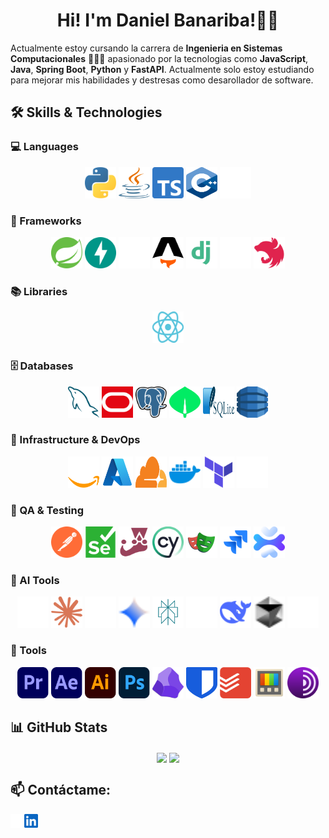 <div align="center">
  <h1 align="center">Hi! I'm Daniel Banariba!👋🏽</a></h1>
</div>

Actualmente estoy cursando la carrera de **Ingenieria en Sistemas Computacionales** 👨🏽‍💻 apasionado por la tecnologias como **JavaScript**, **Java**, **Spring Boot**, **Python** y **FastAPI**. Actualmente solo estoy estudiando para mejorar mis habilidades y destresas como desarollador de software.

## 🛠️ Skills & Technologies

### 💻 Languages
<p align="center">
  <a href="https://www.python.org/" target="_blank"><img src="/img/lenguage/python.svg" alt="Python" width="50" height="50"/></a>
  <a href="https://www.java.com/" target="_blank" rel="noopener noreferrer"><img src="/img/lenguage/java.svg" alt="Java" width="50" height="50"/></a>
  <a href="https://www.typescriptlang.org/" target="_blank"><img src="/img/lenguage/typescript.svg" alt="TypeScript" width="50" height="50"/></a>
  <a href="https://www.cplusplus.com/doc/tutorial/" target="_blank"><img src="/img/lenguage/cpp.svg" alt="C++" width="50" height="50"/></a>
  <a href="https://www.r-project.org/" target="_blank"><img src="/img/lenguage/r.svg" alt="R" width="50" height="50"/></a>
</p>

### 🧰 Frameworks
<p align="center">
  <a href="https://spring.io/projects/spring-boot" target="_blank"><img src="/img/framework/spring.svg" alt="Spring Boot" width="50" height="50"/></a>
  <a href="https://fastapi.tiangolo.com/" target="_blank"><img src="/img/framework/fastapi.svg" alt="FastAPI" width="50" height="50"/></a>
  <a href="https://reflex.dev/" target="_blank"><img src="/img/framework/reflex.svg" alt="Reflex" width="50" height="50"/></a>
  <a href="https://astro.build/" target="_blank"><img src="/img/framework/astro.svg" alt="Astro" width="50" height="50"/></a>
  <a href="https://www.djangoproject.com/" target="_blank"><img src="/img/framework/django.svg" alt="Django" width="50" height="50"/></a>
  <a href="https://expressjs.com/" target="_blank"><img src="/img/framework/expressjs_dark.svg" alt="Express.js" width="50" height="50"/></a>
  <a href="https://nestjs.com/" target="_blank"><img src="/img/framework/nestjs.svg" alt="NestJS" width="50" height="50"/></a>
</p>

### 📚 Libraries
<p align="center">
  <a href="https://react.dev/" target="_blank"><img src="/img/librerias/react.svg" alt="React" width="50" height="50"/></a>
</p>

### 🗄️ Databases
<p align="center">
  <a href="https://www.mysql.com/" target="_blank"><img src="/img/database/mysql.svg" alt="MySQL" width="50" height="50"/></a>
  <a href="https://www.oracle.com/database/" target="_blank"><img src="/img/database/oracle.svg" alt="Oracle" width="50" height="50"/></a>
  <a href="https://www.postgresql.org/" target="_blank"><img src="/img/database/postgresql.svg" alt="PostgreSQL" width="50" height="50"/></a>
  <a href="https://www.mongodb.com/" target="_blank"><img src="/img/database/mongodb.svg" alt="MongoDB" width="50" height="50"/></a>
  <a href="https://www.sqlite.org/" target="_blank"><img src="/img/database/sqlite.svg" alt="SQLite" width="50" height="50"/></a>
  <a href="https://aws.amazon.com/dynamodb/" target="_blank"><img src="/img/database/aws-dynamodb.svg" alt="DynamoDB" width="50" height="50"/></a>
</p>

### 🚀 Infrastructure & DevOps
<p align="center">
  <a href="https://aws.amazon.com/" target="_blank"><img src="/img/infraestructura/aws.svg" alt="AWS" width="50" height="50"/></a>
  <a href="https://azure.microsoft.com/" target="_blank"><img src="/img/infraestructura/azure.svg" alt="Azure" width="50" height="50"/></a>
  <a href="https://www.cloudflare.com/" target="_blank"><img src="/img/infraestructura/cloudflare.svg" alt="Cloudflare" width="50" height="50"/></a>
  <a href="https://www.docker.com/" target="_blank"><img src="/img/infraestructura/docker.svg" alt="Docker" width="50" height="50"/></a>
  <a href="https://www.terraform.io/" target="_blank"><img src="/img/infraestructura/terraform.svg" alt="Terraform" width="50" height="50"/></a>
  <a href="https://vercel.com/" target="_blank"><img src="/img/infraestructura/vercel.svg" alt="Vercel" width="50" height="50"/></a>
</p>

### 🧪 QA & Testing
<p align="center">
  <a href="https://www.postman.com/" target="_blank"><img src="/img/qa-testing/postman.svg" alt="Postman" width="50" height="50"/></a>
  <a href="https://www.selenium.dev/" target="_blank"><img src="/img/qa-testing/selenium.svg" alt="Selenium" width="50" height="50"/></a>
  <a href="https://jestjs.io/" target="_blank"><img src="/img/qa-testing/jest.svg" alt="Jest" width="50" height="50"/></a>
  <a href="https://www.cypress.io/" target="_blank"><img src="/img/qa-testing/cypress.svg" alt="Cypress" width="50" height="50"/></a>
  <a href="https://playwright.dev/" target="_blank"><img src="/img/qa-testing/playwright.svg" alt="Playwright" width="50" height="50"/></a>
  <a href="https://www.atlassian.com/software/jira" target="_blank"><img src="/img/qa-testing/jira.svg" alt="Jira" width="50" height="50"/></a>
  <a href="https://apidog.com/" target="_blank"><img src="/img/qa-testing/apidog.svg" alt="APIdog" width="50" height="50"/></a>
</p>

### 🤖 AI Tools
<p align="center">
  <a href="https://github.com/features/copilot" target="_blank"><img src="/img/ia/copilot.svg" alt="GitHub Copilot" width="50" height="50"/></a>
  <a href="https://www.anthropic.com/claude" target="_blank"><img src="/img/ia/claude.svg" alt="Claude" width="50" height="50"/></a>
  <a href="https://openai.com/" target="_blank"><img src="/img/ia/openai.svg" alt="OpenAI" width="50" height="50"/></a>
  <a href="https://gemini.google.com/" target="_blank"><img src="/img/ia/gemini.svg" alt="Gemini" width="50" height="50"/></a>
  <a href="https://www.perplexity.ai/" target="_blank"><img src="/img/ia/perplexity.svg" alt="Perplexity" width="50" height="50"/></a>
  <a href="https://ollama.com/" target="_blank"><img src="/img/ia/ollama.svg" alt="Ollama" width="50" height="50"/></a>
  <a href="https://www.deepseek.com/" target="_blank"><img src="/img/ia/deepseek.svg" alt="DeepSeek" width="50" height="50"/></a>
  <a href="https://cursor.sh/" target="_blank"><img src="/img/ia/Cursor_light.svg" alt="Cursor" width="50" height="50"/></a>
  <a href="https://qwen.ai/" target="_blank"><img src="/img/ia/Qwen_dark.svg" alt="Qwen" width="50" height="50"/></a>
</p>

### 🔧 Tools
<p align="center">
  <a href="https://www.adobe.com/products/premiere.html" target="_blank"><img src="/img/tools/premiere.svg" alt="Adobe Premiere Pro" width="50" height="50"/></a>
  <a href="https://www.adobe.com/products/aftereffects.html" target="_blank"><img src="/img/tools/after-effects.svg" alt="Adobe After Effects" width="50" height="50"/></a>
  <a href="https://www.adobe.com/products/illustrator.html" target="_blank"><img src="/img/tools/illustrator.svg" alt="Adobe Illustrator" width="50" height="50"/></a>
  <a href="https://www.adobe.com/products/photoshop.html" target="_blank"><img src="/img/tools/photoshop.svg" alt="Adobe Photoshop" width="50" height="50"/></a>
  <a href="https://obsidian.md/" target="_blank"><img src="/img/tools/obsidian.svg" alt="Obsidian" width="50" height="50"/></a>
  <a href="https://bitwarden.com/" target="_blank"><img src="/img/tools/bitwarden.svg" alt="Bitwarden" width="50" height="50"/></a>
  <a href="https://todoist.com/" target="_blank"><img src="/img/tools/todoist.svg" alt="Todoist" width="50" height="50"/></a>
  <a href="https://github.com/microsoft/PowerToys" target="_blank"><img src="/img/tools/powertoys.svg" alt="PowerToys" width="50" height="50"/></a>
  <a href="https://www.torproject.org/" target="_blank"><img src="/img/tools/tor.svg" alt="Tor" width="50" height="50"/></a>
</p>

## 📊 GitHub Stats

<p align="center">
  <img height="180em" src="https://github-readme-stats.vercel.app/api/top-langs/?username=danielbanariba&layout=compact&theme=github_dark_dimmed&&show_icons=true" align="center"/>
  <img height="180em" src="https://github-readme-stats.vercel.app/api?username=danielbanariba&theme=github_dark_dimmed&show_icons=true" align="center"/>
</p>

## 📫 Contáctame:

<p>
  <a href="https://www.instagram.com/danielbanariba">
    <img align="left" alt="Daniel Banariba | Instagram" width="22px" src="/img/contact/instagram.svg"/>
  </a>
  <a href="https://www.linkedin.com/in/danielbanariba">
    <img align="left" alt="Daniel Banariba | LinkdeIn" width="22px" src="/img/contact/linkedin.svg"/>
  </a>
</p>